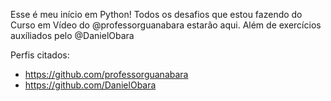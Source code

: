 Esse é meu início em Python!
Todos os desafios que estou fazendo do Curso em Vídeo do @professorguanabara estarão aqui. Além de exercícios auxíliados pelo @DanielObara

Perfis citados:
- https://github.com/professorguanabara
- https://github.com/DanielObara

